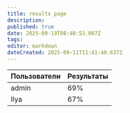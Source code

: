 ```yaml
---
title: results page
description: 
published: true
date: 2025-09-19T08:40:53.087Z
tags: 
editor: markdown
dateCreated: 2025-09-11T11:41:40.637Z
---
```


| Пользователи | Результаты |
|--------------|------------|
| admin | 69% |
| Ilya | 67% |